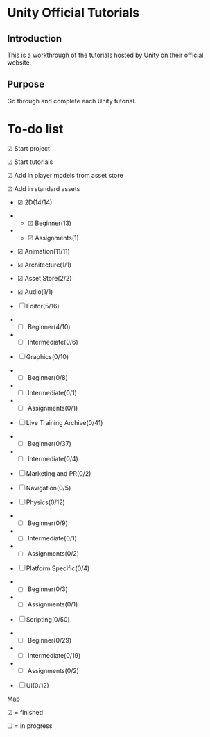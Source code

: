 Unity Official Tutorials
====

Introduction
-----------

This is a workthrough of the tutorials hosted by Unity on their official website.


Purpose
-------

Go through and complete each Unity tutorial.

To-do list
==========

&#x2611; Start project

&#x2611; Start tutorials

&#x2611; Add in player models from asset store

&#x2611; Add in standard assets

- &#x2611; 2D(14/14)

- - &#x2611; Beginner(13)

- - &#x2611; Assignments(1)

- &#x2611; Animation(11/11)

- &#x2611; Architecture(1/1)

- &#x2611; Asset Store(2/2)

- &#x2611; Audio(1/1)

- &#9744; Editor(5/16)

- - &#9744; Beginner(4/10)

- - &#9744; Intermediate(0/6)
 
- &#9744; Graphics(0/10)

- - &#9744; Beginner(0/8)

- - &#9744; Intermediate(0/1)

- - &#9744; Assignments(0/1)
 
- &#9744; Live Training Archive(0/41)

- - &#9744; Beginner(0/37)

- - &#9744; Intermediate(0/4)

- &#9744; Marketing and PR(0/2)

- &#9744; Navigation(0/5)
 
- &#9744; Physics(0/12)

- - &#9744; Beginner(0/9)

- - &#9744; Intermediate(0/1)

- - &#9744; Assignments(0/2)

- &#9744; Platform Specific(0/4)

- - &#9744; Beginner(0/3)

- - &#9744; Assignments(0/1)
 
- &#9744; Scripting(0/50)

- - &#9744; Beginner(0/29)

- - &#9744; Intermediate(0/19)

- - &#9744; Assignments(0/2)

- &#9744; UI(0/12)
 



Map

&#x2611; = finished

&#9744; = in progress
